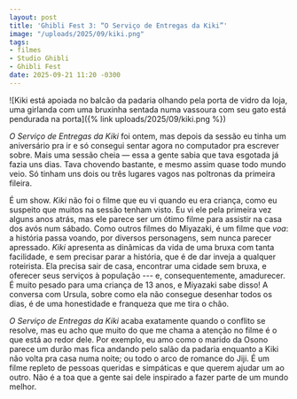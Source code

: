 ```yaml
---
layout: post
title: 'Ghibli Fest 3: “O Serviço de Entregas da Kiki”'
image: "/uploads/2025/09/kiki.png"
tags:
- filmes
- Studio Ghibli
- Ghibli Fest
date: 2025-09-21 11:20 -0300
---
```

![Kiki está apoiada no balcão da padaria olhando pela porta de vidro da loja, uma girlanda com uma bruxinha sentada numa vassoura com seu gato está pendurada na porta]({% link uploads/2025/09/kiki.png %})

_O Serviço de Entregas da Kiki_ foi ontem, mas depois da sessão eu tinha um aniversário pra ir e só consegui sentar agora no computador pra escrever sobre. Mais uma sessão cheia — essa a gente sabia que tava esgotada já fazia uns dias. Tava chovendo bastante, e mesmo assim quase todo mundo veio. Só tinham uns dois ou três lugares vagos nas poltronas da primeira fileira.

É um show. _Kiki_ não foi o filme que eu vi quando eu era criança, como eu suspeito que muitos na sessão tenham visto. Eu vi ele pela primeira vez alguns anos atrás, mas ele parece ser um ótimo filme para assistir na casa dos avós num sábado. Como outros filmes do Miyazaki, é um filme que _voa_: a história passa voando, por diversos personagens, sem nunca parecer apressado. _Kiki_ apresenta as dinâmicas da vida de uma bruxa com tanta facilidade, e sem precisar parar a história, que é de dar inveja a qualquer roteirista. Ela precisa sair de casa, encontrar uma cidade sem bruxa, e oferecer seus serviços à população --- e, consequentemente, amadurecer. É muito pesado para uma criança de 13 anos, e Miyazaki sabe disso! A conversa com Ursula, sobre como ela não consegue desenhar todos os dias, é de uma honestidade e franqueza que me tira o chão.

_O Serviço de Entregas da Kiki_ acaba exatamente quando o conflito se resolve, mas eu acho que muito do que me chama a atenção no filme é o que está ao redor dele. Por exemplo, eu amo como o marido da Osono parece um durão mas fica andando pelo salão da padaria enquanto a Kiki não volta pra casa numa noite; ou todo o arco de romance do Jiji. É um filme repleto de pessoas queridas e simpáticas e que querem ajudar um ao outro. Não é a toa que a gente sai dele inspirado a fazer parte de um mundo melhor.
